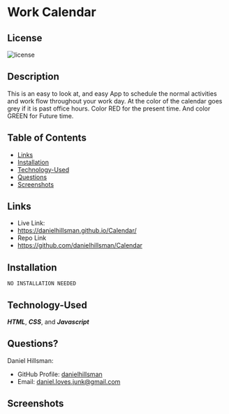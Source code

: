 # Work Calendar

  ## License

  ![license](https://img.shields.io/static/v1?label=license&message=LABD&color=success)
  
  ## Description
This is an easy to look at, and  easy App to schedule the normal activities and work flow throughout your work day. At the color of the calendar goes grey if it is past office hours. Color RED for the present time. And color GREEN for Future time.
  
  ## Table of Contents
 
  * [Links](#links)
  * [Installation](#installation)
  * [Technology-Used](#technology-used)
  * [Questions](#questions)
  * [Screenshots](#screenshots)

  ## Links
  * Live Link:
  *  https://danielhillsman.github.io/Calendar/
  * Repo Link
  * https://github.com/danielhillsman/Calendar
  
  ## Installation
  ````
  NO INSTALLATION NEEDED
  ````
  ## Technology-Used
  
  ***HTML***, ***CSS***, and ***Javascript***
  
  ## Questions?

Daniel Hillsman: 
  * GitHub Profile: [danielhillsman](https://github.com/danielhillsman)
  * Email: daniel.loves.junk@gmail.com

  ## Screenshots
  
